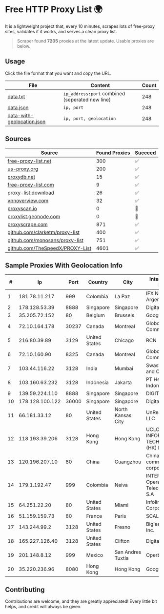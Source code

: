 
# Free HTTP Proxy List 🌍

It is a lightweight project that, every 10 minutes, scrapes lots of free-proxy sites, validates if it works, and serves a clean proxy list.


> Scraper found **7205** proxies at the latest update. Usable proxies are below.

## Usage

Click the file format that you want and copy the URL.


|File|Content|Count|
|----|-------|-----|
|[data.txt](https://raw.githubusercontent.com/themiralay/Proxy-List-World/master/data.txt)|`ip_address:port` combined (seperated new line)|248|
|[data.json](https://raw.githubusercontent.com/themiralay/Proxy-List-World/master/data.json)|`ip, port`|248|
|[data-with-geolocation.json](https://raw.githubusercontent.com/themiralay/Proxy-List-World/master/data-with-geolocation.json)|`ip, port, geolocation`|248|

## Sources

|Source|Found Proxies|Succeed|
|------|-------------|-------|
|[free-proxy-list.net](https://free-proxy-list.net)|300|✅|
|[us-proxy.org](https://www.us-proxy.org)|200|✅|
|[proxydb.net](http://proxydb.net)|15|✅|
|[free-proxy-list.com](https://free-proxy-list.com/?page=&port=&type%5B%5D=http&type%5B%5D=https&up_time=0&search=Search)|9|✅|
|[proxy-list.download](https://www.proxy-list.download/HTTP)|26|✅|
|[vpnoverview.com](https://vpnoverview.com/privacy/anonymous-browsing/free-proxy-servers)|32|✅|
|[proxyscan.io](https://www.proxyscan.io)|0|🚫|
|[proxylist.geonode.com](https://proxylist.geonode.com/api/proxy-list?limit=300&page=1&sort_by=lastChecked&sort_type=desc&protocols=http,https)|0|🚫|
|[proxyscrape.com](https://api.proxyscrape.com/v2/?request=displayproxies&protocol=http&timeout=10000&country=all&ssl=all&anonymity=all)|871|✅|
|[github.com/clarketm/proxy-list](https://raw.githubusercontent.com/clarketm/proxy-list/master/proxy-list-raw.txt)|400|✅|
|[github.com/monosans/proxy-list](https://raw.githubusercontent.com/monosans/proxy-list/main/proxies/http.txt)|751|✅|
|[github.com/TheSpeedX/PROXY-List](https://raw.githubusercontent.com/TheSpeedX/PROXY-List/master/http.txt)|4601|✅|


## Sample Proxies With Geolocation Info

|#|Ip|Port|Country|City|Internet Service Provider|
|-|--|----|-------|----|-------------------------|
|1|181.78.11.217|999|Colombia|La Paz|IFX Networks Argentina S.R.L|
|2|178.128.53.39|8888|Singapore|Singapore|DigitalOcean, LLC|
|3|35.205.72.152|80|Belgium|Brussels|Google LLC|
|4|72.10.164.178|30237|Canada|Montreal|GloboTech Communications|
|5|216.80.39.89|3129|United States|Chicago|RCN|
|6|72.10.160.90|8325|Canada|Montreal|GloboTech Communications|
|7|103.44.116.22|3128|India|Mumbai|Swastik Internet and Cables pvt. ltd|
|8|103.160.63.232|3128|Indonesia|Jakarta|PT Herza Digital Indonesia|
|9|139.59.224.110|8888|Singapore|Singapore|DIGITALOCEAN|
|10|178.128.100.122|36000|Singapore|Singapore|DigitalOcean, LLC|
|11|66.181.33.12|80|United States|North Kansas City|UnReal Servers, LLC|
|12|118.193.39.206|3128|Hong Kong|Hong Kong|UCLOUD INFORMATION TECHNOLOGY (HK) LIMITED|
|13|120.196.207.10|80|China|Guangzhou|China Mobile communications corporation|
|14|179.1.192.47|999|Colombia|Neiva|INTERNEXA Brasil Operadora de TelecomunicaÔÔes S.A|
|15|64.251.22.20|80|United States|Miami|Infolink Global Corporation|
|16|51.159.159.73|80|France|Paris|SCALEWAY|
|17|143.244.99.2|3128|United States|Fresno|Bigleaf Networks, Inc.|
|18|165.227.126.40|3128|United States|Clifton|DigitalOcean, LLC|
|19|201.148.8.12|999|Mexico|San Andres Tuxtla|Operbes|
|20|35.220.236.96|8080|Hong Kong|Hong Kong|Google LLC|



## Contributing

Contributions are welcome, and they are greatly appreciated! Every
little bit helps, and credit will always be given.

